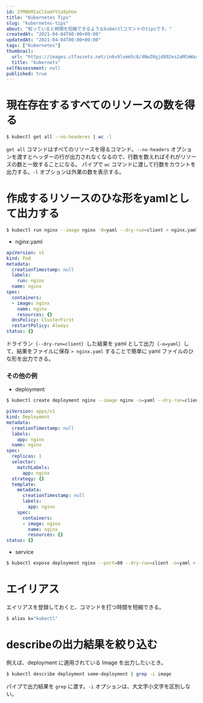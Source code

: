 ```yaml
---
id: 2fMBkMIaClSomYV1a9yhUo
title: "Kubernetes Tips"
slug: "kubernetes-tips"
about: "知っていると時間を短縮できるようなkubectlコマンドのtipsです。"
createdAt: "2021-04-04T00:00+09:00"
updatedAt: "2021-04-04T00:00+09:00"
tags: ["Kubernetes"]
thumbnail:
  url: "https://images.ctfassets.net/in6v9lxmm5c8/4NwI8gjd802es2aMCmWay7/5b1d1468d43c4ffc3623b33decec3eea/k8s.png"
  title: "kubernets"
selfAssessment: null
published: true
---
```

# 現在存在するすべてのリソースの数を得る

```sh
$ kubectl get all --no-headeres | wc -l
```

`get all` コマンドはすべてのリソースを得るコマンド。`--no-headers` オプションを渡すとヘッダーの行が出力されなくなるので、行数を数えればそれがリソースの数と一致することになる。
パイプで `wc` コマンドに渡して行数をカウントを出力する。`-l` オプションは外業の数を表示する。

# 作成するリソースのひな形をyamlとして出力する

```sh
$ kubectl run nginx --image nginx -0=yaml --dry-run=client > nginx.yaml
```

- nginx.yaml

```yaml
apiVersion: v1
kind: Pod
metadata:
  creationTimestamp: null
  labels:
    run: nginx
  name: nginx
spec:
  containers:
  - image: nginx
    name: nginx
    resources: {}
  dnsPolicy: ClusterFirst
  restartPolicy: Always
status: {}
```

ドライラン（`--dry-run=client`）した結果を yaml として出力（`-o=yaml`）して、結果をファイルに保存 `> nginx.yaml` することで簡単に yaml ファイルのひな形を出力できる。

### その他の例

- deployment

```sh
$ kubectl create deployment nginx --image nginx -o=yaml --dry-run=client > deployment.yaml
```

```yaml
piVersion: apps/v1
kind: Deployment
metadata:
  creationTimestamp: null
  labels:
    app: nginx
  name: nginx
spec:
  replicas: 1
  selector:
    matchLabels:
      app: nginx
  strategy: {}
  template:
    metadata:
      creationTimestamp: null
      labels:
        app: nginx
    spec:
      containers:
      - image: nginx
        name: nginx
        resources: {}
status: {}
```

- service

```sh
$ kubectl expose deployment nginx --port=80 --dry-run=client -o=yaml > service.yaml
```

# エイリアス

エイリアスを登録しておくと、コマンドを打つ時間を短縮できる。

```sh
$ alias k="kubectl"
```

# describeの出力結果を絞り込む

例えば、deployment に適用されている Image を出力したいとき。

```sh
$ kubectl describe deployment some-deployment | grep -i image
```

パイプで出力結果を `grep` に渡す。`-i` オプションは、大文字小文字を区別しない。
